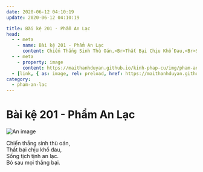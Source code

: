 ```yaml
---
date: 2020-06-12 04:10:19
update: 2020-06-12 04:10:19

title: Bài kệ 201 - Phẩm An Lạc
head:
  - - meta
    - name: Bài kệ 201 - Phẩm An Lạc
      content: Chiến Thắng Sinh Thù Oán,<Br>Thất Bại Chịu Khổ Đau,<Br>Sống Tịch Tịnh An Lạc.<Br>Bỏ Sau Mọi Thắng Bại.<Br>
  - - meta
    - property: image
      content: https://maithanhduyan.github.io/kinh-phap-cu/img/pham-an-lac/pham-an-lac-201.jpg
  - [link, { as: image, rel: preload, href: https://maithanhduyan.github.io/kinh-phap-cu/img/pham-an-lac/pham-an-lac-201.jpg }]
category:
  - pham-an-lac
---
```


# Bài kệ 201 - Phẩm An Lạc

![An image](/img/pham-an-lac/pham-an-lac-201.jpg)

Chiến thắng sinh thù oán,<br>Thất bại chịu khổ đau,<br>Sống tịch tịnh an lạc.<br>Bỏ sau mọi thắng bại.<br>
